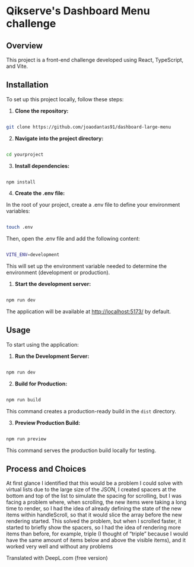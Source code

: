 # Qikserve's Dashboard Menu challenge

  

## Overview

  

This project is a front-end challenge developed using React, TypeScript, and Vite.
  

## Installation

  

To set up this project locally, follow these steps:

  

1.  **Clone the repository:**

```bash

git clone https://github.com/joaodantas91/dashboard-large-menu

```

2.  **Navigate into the project directory:**

```bash

cd yourproject

```

3.  **Install dependencies:**

```bash

npm install

```

4. **Create the .env file:**

In the root of your project, create a .env file to define your environment variables:

```bash

touch .env

```

Then, open the .env file and add the following content:


```bash

VITE_ENV=development

```

This will set up the environment variable needed to determine the environment (development or production).

1.  **Start the development server:**

```bash

npm run dev

```

  

The application will be available at [http://localhost:5173/](http://localhost:5173/) by default.

  

## Usage

  

To start using the application:

  

1.  **Run the Development Server:**

```bash

npm run dev

```

2.  **Build for Production:**

```bash

npm run build

```

This command creates a production-ready build in the `dist` directory.

  

3.  **Preview Production Build:**

```bash

npm run preview

```

This command serves the production build locally for testing.
  

## Process and Choices

At first glance I identified that this would be a problem I could solve with virtual lists due to the large size of the JSON, I created spacers at the bottom and top of the list to simulate the spacing for scrolling, but I was facing a problem where, when scrolling, the new items were taking a long time to render, so I had the idea of already defining the state of the new items within handleScroll, so that it would slice the array before the new rendering started. This solved the problem, but when I scrolled faster, it started to briefly show the spacers, so I had the idea of rendering more items than before, for example, triple (I thought of “triple” because I would have the same amount of items below and above the visible items), and it worked very well and without any problems 

Translated with DeepL.com (free version)